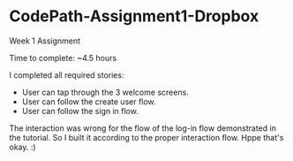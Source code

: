CodePath-Assignment1-Dropbox
============================

Week 1 Assignment

Time to complete: ~4.5 hours

I completed all required stories:

- User can tap through the 3 welcome screens.
- User can follow the create user flow.
- User can follow the sign in flow.

The interaction was wrong for the flow of the log-in flow demonstrated in the tutorial. So I built it according to the proper interaction flow. Hppe that's okay. :)
